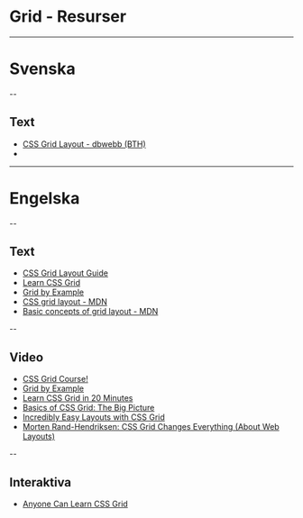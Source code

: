 # Grid - Resurser

---

# Svenska

--

## Text

- [CSS Grid Layout - dbwebb (BTH)](https://dbwebb.se/guide/design-med-html5-och-css3/css-grid-layout)
- []()

---

# Engelska

--

## Text

- [CSS Grid Layout Guide](https://css-tricks.com/snippets/css/complete-guide-grid/)
- [Learn CSS Grid](https://learncssgrid.com/)
- [Grid by Example](https://gridbyexample.com/)
- [CSS grid layout - MDN](https://developer.mozilla.org/en-US/docs/Web/CSS/CSS_grid_layout)
- [Basic concepts of grid layout - MDN](https://developer.mozilla.org/en-US/docs/Web/CSS/CSS_grid_layout/Basic_concepts_of_grid_layout)

--

## Video

- [CSS Grid Course!](https://www.youtube.com/playlist?list=PLu8EoSxDXHP5CIFvt9-ze3IngcdAc2xKG)
- [Grid by Example](https://gridbyexample.com/video/)
- [Learn CSS Grid in 20 Minutes](https://www.youtube.com/watch?v=9zBsdzdE4sM)
- [Basics of CSS Grid: The Big Picture](https://www.youtube.com/watch?v=FEnRpy9Xfes)
- [Incredibly Easy Layouts with CSS Grid](https://www.youtube.com/watch?v=tFKrK4eAiUQ)
- [Morten Rand-Hendriksen: CSS Grid Changes Everything (About Web Layouts)](https://www.youtube.com/watch?v=txZq7Laz7_4)

--

## Interaktiva

- [Anyone Can Learn CSS Grid](https://www.euismod.dev/#/)

